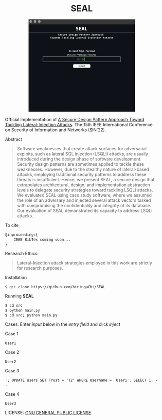 <h1 align="center">SEAL</h1>

<p align="center">
  <img src="doc/ui.png" width="350">
</p>

Official Implementation of [A Secure Design Pattern Approach Toward Tackling Lateral-Injection Attacks](https://arxiv.org/abs/2210.12877). The 15th IEEE International Conference on Security of Information and Networks (SIN'22).


Abstract
> Software weaknesses that create attack surfaces for adversarial exploits, such as lateral SQL injection (LSQLi) attacks, are usually introduced during the design phase of software development. Security design patterns are sometimes applied to tackle these weaknesses. However, due to the stealthy nature of lateral-based attacks, employing traditional security patterns to address these threats is insufficient. Hence, we present SEAL, a secure design that extrapolates architectural, design, and
implementation abstraction levels to delegate security strategies toward tackling LSQLi attacks. We evaluated SEAL using case study software, where we assumed the role of an adversary and injected several attack vectors tasked with compromising the confidentiality and integrity of its database. Our evaluation of SEAL demonstrated its capacity to address LSQLi attacks.

To cite
```
@inproceedings{
	IEEE BibTex coming soon...
}
```

Research Ethics:
> Lateral-Injection attack strategies employed in this work are strictly for research purposes.

Installation
```
$ git clone https://github.com/biringaChi/SEAL
```

Running **SEAL**
```
$ cd src
$ python main.py
$ cd src; python main.py
```
Cases: Enter *input* below in the *entry field* and click *inject*

Case 1
```
User1
``` 

Case 2
```
User2
``` 

Case 3
```
'; UPDATE users SET Trust = 'T2' WHERE Username = 'User1'; SELECT 1; --
``` 

Case 4
```
User3
``` 

LICENSE:
[GNU GENERAL PUBLIC LICENSE](./LICENSE).